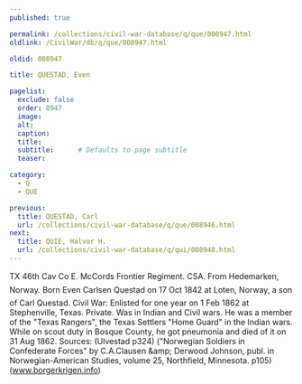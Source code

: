 ```yaml
---
published: true

permalink: /collections/civil-war-database/q/que/008947.html
oldlink: /CivilWar/db/q/que/008947.html

oldid: 008947

title: QUESTAD, Even

pagelist:
  exclude: false
  order: 8947
  image: 
  alt:
  caption:
  title:
  subtitle:      # Defaults to page subtitle
  teaser:

category: 
  - Q 
  - QUE

previous:
  title: QUESTAD, Carl
  url: /collections/civil-war-database/q/que/008946.html  
next:
  title: QUIE, Halvor H.
  url: /collections/civil-war-database/q/qui/008948.html   
---
```

TX 46th Cav Co E. McCord&#146;s Frontier Regiment. CSA. From Hedemarken, Norway. Born &#147;Even Carlsen Questad&#148; on 17 Oct 1842 at Loten, Norway, a son of Carl Questad. Civil War: Enlisted for one year on 1 Feb 1862 at Stephenville, Texas. Private. Was in Indian and Civil wars. He was a member of the &quot;Texas Rangers&quot;, the Texas Settlers &quot;Home Guard&quot; in the Indian wars. While on scout duty in Bosque County, he got pneumonia and died of it on 31 Aug 1862. Sources: (Ulvestad p324) (&quot;Norwegian Soldiers in Confederate Forces&quot; by C.A.Clausen &amp;amp; Derwood Johnson, publ. in Norwegian-American Studies, volume 25, Northfield, Minnesota. p105) (www.borgerkrigen.info)